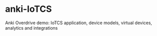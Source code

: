 # anki-IoTCS
Anki Overdrive demo: IoTCS application, device models, virtual devices, analytics and integrations
